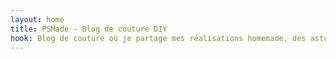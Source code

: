 ```yaml
---
layout: home
title: PSMade - Blog de couture DIY
hook: Blog de couture où je partage mes réalisations homemade, des astuces techniques, mes bonnes adresses de tissu et les marques de patron qui m'inspirent.
---
```

